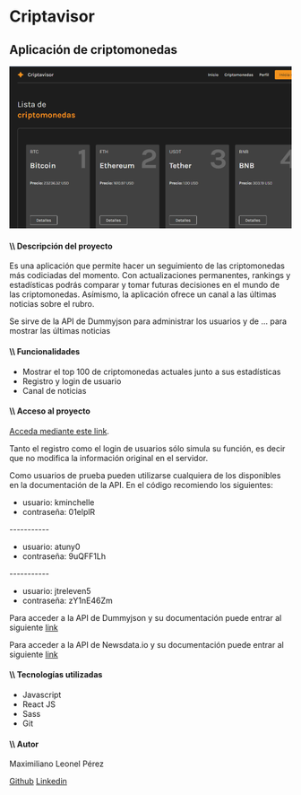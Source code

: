 <h1 class="text-xl text-center text-slate-800">Criptavisor</h1>
<h2>Aplicación de criptomonedas</h2>

<div>
<img src="src\icons\criptavisor.png">
</div>

<h4 class="text-lg">\\ Descripción del proyecto</h4>
<p>Es una aplicación que permite hacer un seguimiento de las criptomonedas más codiciadas del momento. Con actualizaciones permanentes, rankings y estadísticas podrás comparar y tomar futuras decisiones en el mundo de las criptomonedas. Asímismo, la aplicación ofrece un canal a las últimas noticias sobre el rubro.</p>
<p>Se sirve de la API de Dummyjson para administrar los usuarios y de ... para mostrar las últimas noticias</p>

<h4 class="text-lg">\\ Funcionalidades</h4>

<ul>
<li>Mostrar el top 100 de criptomonedas actuales junto a sus estadísticas</li>
<li>Registro y login de usuario</li>
<li>Canal de noticias</li>
</ul>

<h4 class="text-lg">\\ Acceso al proyecto</h4>

<a href="https://criptavisor.vercel.app" target="_blank">Acceda mediante este link</a>.

<p>Tanto el registro como el login de usuarios sólo simula su función, es decir que no modifica la información original en el servidor.</p>

<p>Como usuarios de prueba pueden utilizarse cualquiera de los disponibles en la documentación de la API. En el código recomiendo los siguientes:</p>

<ul>
<li>usuario: kminchelle</li>
<li>contraseña: 01elplR</li>
</ul>
<p> ----------- </p>
<ul>
<li>usuario: atuny0</li>
<li>contraseña: 9uQFF1Lh</li>
</ul>
<p> ----------- </p>
<ul>
<li>usuario: jtreleven5</li>
<li>contraseña: zY1nE46Zm</li>
</ul>

<p>Para acceder a la API de Dummyjson y su documentación puede entrar al siguiente <a href="https://dummyjson.com/docs/users">link</a>
</p>

<p>Para acceder a la API de Newsdata.io y su documentación puede entrar al siguiente <a href="https://newsdata.io/documentation">link</a>
</p>

<h4 class="text-lg">\\ Tecnologías utilizadas</h4>

<div class="flex gap-x-2">
<ul>
<li>Javascript</li>
<li>React JS</li>
<li>Sass</li>
<li>Git</li>
</ul>

<h4 class="text-lg">\\ Autor</h4>

<p>Maximiliano Leonel Pérez</p>
<a href="https://github.com/MaximilianoLeonel23" target="_blank">Github</a>
<a href="https://www.linkedin.com/in/maximiliano-leonel-p%C3%A9rez-8846b826a/" target="_blank">Linkedin</a>
